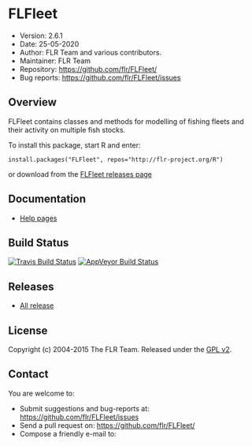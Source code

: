 
# FLFleet
- Version: 2.6.1
- Date: 25-05-2020
- Author: FLR Team and various contributors.
- Maintainer: FLR Team <flr-team AT flr-project.org>
- Repository: <https://github.com/flr/FLFleet/>
- Bug reports: <https://github.com/flr/FLFleet/issues>

## Overview
FLFleet contains classes and methods for modelling of fishing fleets and their activity on multiple fish stocks. 

To install this package, start R and enter:

	install.packages("FLFleet", repos="http://flr-project.org/R")

or download from the [FLFleet releases page](https://github.com/flr/FLFleet/releases/latest)

## Documentation
- [Help pages](http://www.flr-project.org/FLFleet/Reference)

## Build Status
[![Travis Build Status](https://travis-ci.org/flr/FLFleet.svg?branch=master)](https://travis-ci.org/flr/FLFleet)
[![AppVeyor Build Status](https://ci.appveyor.com/api/projects/status/github/flr/FLFleet?branch=master&svg=true)](https://ci.appveyor.com/project/flr/FLFleet)

## Releases
- [All release](https://github.com/flr/FLFleet/releases/)

## License
Copyright (c) 2004-2015 The FLR Team. Released under the [GPL v2](http://www.gnu.org/licenses/gpl-2.0.html).

## Contact
You are welcome to:

- Submit suggestions and bug-reports at: <https://github.com/flr/FLFleet/issues>
- Send a pull request on: <https://github.com/flr/FLFleet/>
- Compose a friendly e-mail to: <flrteam AT flr-project.org>
